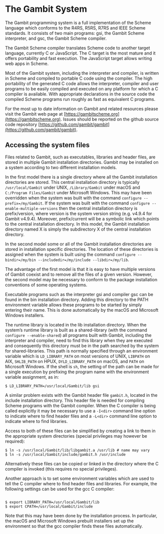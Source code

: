 # The Gambit System

The Gambit programming system is a full implementation of the Scheme language
which conforms to the R4RS, R5RS, R7RS and IEEE Scheme standards. It consists of
two main programs: gsi, the Gambit Scheme interpreter, and gsc, the Gambit
Scheme compiler.

The Gambit Scheme compiler translates Scheme code to another target language,
currently C or JavaScript. The C target is the most mature and it offers
portability and fast execution. The JavaScript target allows writing web apps in
Scheme.

Most of the Gambit system, including the interpreter and compiler, is written in
Scheme and compiled to portable C code using the compiler. The high portability
of the generated C code allows the interpreter, compiler and user programs to be
easily compiled and executed on any platform for which a C compiler is
available. With appropriate declarations in the source code the compiled Scheme
programs run roughly as fast as equivalent C programs.

For the most up to date information on Gambit and related resources please visit
the Gambit web page at [https://gambitscheme.org](https://gambitscheme.org).
Issues should be reported on the github source code repository
[https://github.com/gambit/gambit](https://github.com/gambit/gambit).

## Accessing the system files
Files related to Gambit, such as executables, libraries and header files, are
stored in multiple Gambit installation directories. Gambit may be installed on a
system according to two different installation models.

In the first model there is a single directory where all the Gambit installation
directories are stored. This central installation directory is typically
`/usr/local/Gambit` under UNIX, `/Library/Gambit` under macOS and `C:/Program
Files/Gambit` under Microsoft Windows. This may have been overridden when the
system was built with the command `configure --prefix=/my/Gambit`. If the system
was built with the command `configure --enable-multiple-versions` then the
central installation directory is prefix/version, where version is the system
version string (e.g. v4.9.4 for Gambit v4.9.4). Moreover, prefix/current will be
a symbolic link which points to the central installation directory. In this
model, the Gambit installation directory named X is simply the subdirectory X of
the central installation directory.

In the second model some or all of the Gambit installation directories are
stored in installation specific directories. The location of these directories
is assigned when the system is built using the command `configure
--bindir=/my/bin --includedir=/my/include --libdir=/my/lib`.

The advantage of the first model is that it is easy to have multiple versions of
Gambit coexist and to remove all the files of a given version. However, the
second model may be necessary to conform to the package installation conventions
of some operating systems.

Executable programs such as the interpreter gsi and compiler gsc can be found in
the bin installation directory. Adding this directory to the PATH environment
variable allows these programs to be started by simply entering their name. This
is done automatically by the macOS and Microsoft Windows installers.

The runtime library is located in the lib installation directory. When the
system’s runtime library is built as a shared-library (with the command
`configure --enable-shared`) all programs built with Gambit, including the
interpreter and compiler, need to find this library when they are executed and
consequently this directory must be in the path searched by the system for
shared-libraries. This path is normally specified through an environment
variable which is `LD_LIBRARY_PATH` on most versions of UNIX, `LIBPATH` on AIX,
`SHLIB_PATH` on HPUX, `DYLD_LIBRARY_PATH` on macOS, and `PATH` on Microsoft Windows.
If the shell is `sh`, the setting of the path can be made for a single execution
by prefixing the program name with the environment variable assignment, as in:

```shell
$ LD_LIBRARY_PATH=/usr/local/Gambit/lib gsi
```

A similar problem exists with the Gambit header file `gambit.h`, located in the
include installation directory. This header file is needed for compiling Scheme
programs with the Gambit compiler. When the C compiler is being called
explicitly it may be necessary to use a `-I<dir>` command line option to indicate
where to find header files and a `-L<dir>` command line option to indicate where
to find libraries.

Access to both of these files can be simplified by creating a link to them in
the appropriate system directories (special privileges may however be required):

```shell
$ ln -s /usr/local/Gambit/lib/libgambit.a /usr/lib # name may vary
$ ln -s /usr/local/Gambit/include/gambit.h /usr/include
```

Alternatively these files can be copied or linked in the directory where the C
compiler is invoked (this requires no special privileges).

Another approach is to set some environment variables which are used to tell the
C compiler where to find header files and libraries. For example, the following
settings can be used for the gcc C compiler:

```shell
 	
$ export LIBRARY_PATH=/usr/local/Gambit/lib
$ export CPATH=/usr/local/Gambit/include
```

Note that this may have been done by the installation process. In particular,
the macOS and Microsoft Windows prebuilt installers set up the environment so
that the gcc compiler finds these files automatically.
